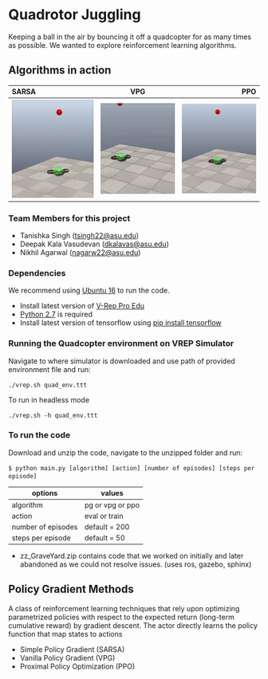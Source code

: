 # Quadrotor Juggling
Keeping a ball in the air by bouncing it off a quadcopter for as many times as possible. We wanted to explore reinforcement learning algorithms.

## Algorithms in action 
|      SARSA      |         VPG       |       PPO        |
| :---------------| :---------------: | ---------------: |
|  <img src="https://raw.githubusercontent.com/tanishkasingh9/quadrotorjuggling/master/demo/sarsa.gif"> | <img src="https://raw.githubusercontent.com/tanishkasingh9/quadrotorjuggling/master/demo/vpg.gif">  | <img src="https://raw.githubusercontent.com/tanishkasingh9/quadrotorjuggling/master/demo/ppo.gif">|

### Team Members for this project
- Tanishka Singh (tsingh22@asu.edu)
- Deepak Kala Vasudevan (dkalavas@asu.edu)
- Nikhil Agarwal (nagarw22@asu.edu)

### Dependencies
We recommend using [Ubuntu 16](http://releases.ubuntu.com/16.04/) to run the code.
- Install latest version of [V-Rep Pro Edu](http://www.coppeliarobotics.com/downloads.html)
- [Python 2.7](https://www.python.org/downloads/release/python-2715/) is required
- Install latest version of tensorflow using [pip install tensorflow](https://www.tensorflow.org/install)

### Running the Quadcopter environment on VREP Simulator
Navigate to where simulator is downloaded and use path of provided environment file and run:

```
./vrep.sh quad_env.ttt
```
To run in headless mode

```
./vrep.sh -h quad_env.ttt
```
### To run the code
Download and unzip the code, navigate to the unzipped folder and run:
```
$ python main.py [algorithm] [action] [number of episodes] [steps per episode]
```
| options | values |
| ------ | ------ |
| algorithm | pg or vpg or ppo |
| action | eval or train |
| number of episodes | default = 200 |
| steps per episode | default = 50 |

- zz_GraveYard.zip contains code that we worked on initially and later abandoned as we could not resolve issues. (uses ros, gazebo, sphinx)

## Policy Gradient Methods
A class of reinforcement learning techniques that rely upon optimizing parametrized policies with respect to the expected return (long-term cumulative reward) by gradient descent. The actor directly learns the policy function that map states to actions

- Simple Policy Gradient (SARSA)
- Vanilla Policy Gradient (VPG)
- Proximal Policy Optimization (PPO)





